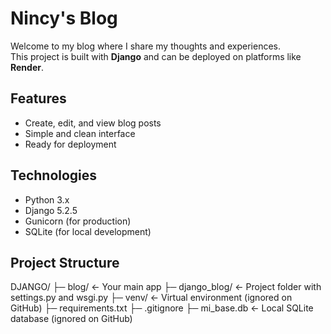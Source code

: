 # Nincy's Blog

Welcome to my blog where I share my thoughts and experiences.  
This project is built with **Django** and can be deployed on platforms like **Render**.

## Features

- Create, edit, and view blog posts
- Simple and clean interface
- Ready for deployment

## Technologies

- Python 3.x  
- Django 5.2.5  
- Gunicorn (for production)  
- SQLite (for local development)

## Project Structure

DJANGO/
├─ blog/           ← Your main app
├─ django_blog/    ← Project folder with settings.py and wsgi.py
├─ venv/           ← Virtual environment (ignored on GitHub)
├─ requirements.txt
├─ .gitignore
├─ mi_base.db      ← Local SQLite database (ignored on GitHub)
